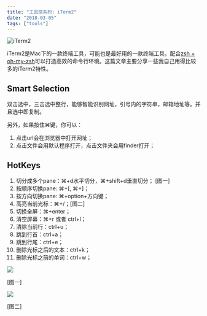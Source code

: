 ```yaml
---
title: "工具控系列: iTerm2"
date: "2018-03-05"
tags: ["tools"]
---
```



![iTerm2](https://blog-1258648987.cos.ap-shanghai.myqcloud.com/blog/iterm2.jpeg)

iTerm2是Mac下的一款终端工具，可能也是最好用的一款终端工具。配合[zsh + oh-my-zsh](todo)可以打造高效的命令行环境。这篇文章主要分享一些我自己用得比较多的iTerm2特性。

## Smart Selection

双击选中，三击选中整行，能够智能识别网址，引号内的字符串，邮箱地址等。并且选中即复制。

另外，如果按住⌘键，你可以：

1. 点击url会在浏览器中打开网址；
2. 点击文件会用默认程序打开，点击文件夹会用finder打开；

## HotKeys

1. 切分成多个pane：⌘+d水平切分，⌘+shift+d垂直切分； [图一]
2. 按顺序切换pane: ⌘+[, ⌘+]；
3. 按方向切换pane: ⌘+option+方向键；
4. 高亮当前光标：⌘+/；[图二]
5. 切换全屏：⌘+enter；
6. 清空屏幕：⌘+r 或者 ctrl+l；
7. 清除当前行：ctrl+u；
8. 跳到行首：ctrl+a；
9. 跳到行尾：ctrl+e；
10. 删除光标之后的文本：ctrl+k；
11. 删除光标之前的单词：ctrl+w；

![](https://blog-1258648987.cos.ap-shanghai.myqcloud.com/blog/pane-split.png)

[图一]

![](https://blog-1258648987.cos.ap-shanghai.myqcloud.com/blog/iterm2-highlight.png)

[图二]

